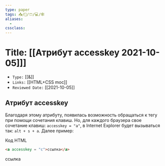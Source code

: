 ```yaml
---
type: paper
tags: 📥️/📜️/🩳/💻/🕸
aliases:
  - 
cssclass: 
---
```




# Title: **[[Атрибут accesskey 2021-10-05]]]**
- `Type:` [[&]]
- `Links:` [[HTML+CSS moc]]
- `Reviewed Date:` [[2021-10-05]]

## Атрибут accesskey

Благодаря этому атрибуту, появилась возможность обращаться к тегу при помощи сочетания клавиш. Но, для каждого браузера свое сочетание клавиш: `accesskey = "a"`, в Internet Explorer будет вызываться так: `alt + s + a`. Далее пример:

Код HTML

```html
<a accesskey = "c">ссылка</a>
```


<a accesskey = "c">ссылка</a>
